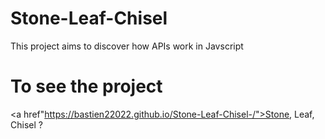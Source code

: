 # Stone-Leaf-Chisel

<p>This project aims to discover how APIs work in Javscript</p>

# To see the project

<a href"https://bastien22022.github.io/Stone-Leaf-Chisel-/">Stone, Leaf, Chisel ?</a>

